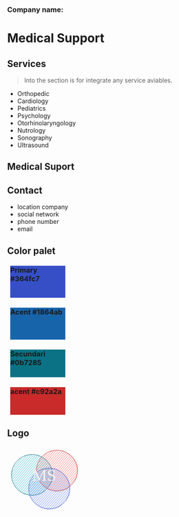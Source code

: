 ### Company name: 
# Medical Support

## Services  
>Into the  section is for integrate  any service aviables. 
- Orthopedic
- Cardiology
- Pediatrics
- Psychology
- Otorhinolaryngology
- Nutrology
- Sonography
- Ultrasound
## Medical Suport


## Contact
 - location company
 - social network 
 - phone  number
 - email


 ## Color palet 
 <div style="
   background-color:#364fc7; 
   width:128px;
   margin:.5em;
   height:74px;">
   <h3>
   Primary
   #364fc7
   </h3>
   </div>

<div style="
   background-color:#1864ab; 
   width:128px;
   margin:.5em;
   height:74px;">
    <h3>Acent #1864ab</h3>
   
   </div>

<div style="
   background-color:#0b7285; 
    width:128px;
   margin:.5em;
   height:64px;">
    <h3>Secundari #0b7285</h3>
   <h4></h4>
   </div>

<div style="
   background-color:#c92a2a; 
   width:128px;
   margin:.5em;
   height:64px;">
   <h3>acent #c92a2a</h3>
   <h4></h4>
   </div>

## Logo

   <svg version="1.1" xmlns="http://www.w3.org/2000/svg" viewBox="0 0 173.20004272460938 155.7999725341797" width="173.20004272460938" height="155.7999725341797">
  <!-- svg-source:excalidraw -->
  <defs>
    <style>
      @font-face {
        font-family: "Virgil";
        src: url("https://unpkg.com/@excalidraw/excalidraw@0.12.0-32d8221/dist/excalidraw-assets/Virgil.woff2");
      }
      @font-face {
        font-family: "Cascadia";
        src: url("https://unpkg.com/@excalidraw/excalidraw@0.12.0-32d8221/dist/excalidraw-assets/Cascadia.woff2");
      }
    </style>
  </defs>
  <rect x="0" y="0" width="173.20004272460938" height="155.7999725341797" fill="transparent"></rect><g stroke-linecap="round" transform="translate(10 20.000015258789062) rotate(0 47.59999084472656 47.099998474121094)"><path d="M11.39 16.53 C11.39 16.53, 11.39 16.53, 11.39 16.53 M11.39 16.53 C11.39 16.53, 11.39 16.53, 11.39 16.53 M5.88 28.96 C9.71 24.55, 13.55 20.15, 23.59 8.59 M5.88 28.96 C10.9 23.19, 15.92 17.41, 23.59 8.59 M1.03 40.64 C12.94 26.94, 24.86 13.23, 34.49 2.15 M1.03 40.64 C13.52 26.28, 26 11.91, 34.49 2.15 M0.11 47.8 C10.1 36.3, 20.1 24.8, 40.79 1 M0.11 47.8 C14.68 31.03, 29.25 14.27, 40.79 1 M0.5 53.44 C13.25 38.77, 26 24.11, 46.43 0.61 M0.5 53.44 C15.08 36.67, 29.66 19.9, 46.43 0.61 M3.52 56.06 C16.2 41.47, 28.89 26.89, 50.1 2.48 M3.52 56.06 C20.86 36.12, 38.19 16.18, 50.1 2.48 M3.92 61.71 C20.12 43.07, 36.32 24.43, 55.75 2.08 M3.92 61.71 C19.55 43.72, 35.18 25.74, 55.75 2.08 M4.97 66.59 C20.68 48.52, 36.39 30.45, 61.39 1.69 M4.97 66.59 C19.56 49.81, 34.15 33.02, 61.39 1.69 M6.67 70.73 C23.05 51.89, 39.43 33.04, 65.06 3.56 M6.67 70.73 C29.16 44.86, 51.65 18.99, 65.06 3.56 M9.04 74.11 C32.63 46.96, 56.23 19.82, 68.74 5.43 M9.04 74.11 C28.61 51.59, 48.19 29.07, 68.74 5.43 M11.4 77.49 C29.64 56.51, 47.87 35.53, 72.41 7.3 M11.4 77.49 C26.89 59.66, 42.38 41.84, 72.41 7.3 M14.42 80.11 C26.74 65.93, 39.07 51.76, 75.43 9.92 M14.42 80.11 C36.78 54.39, 59.13 28.67, 75.43 9.92 M16.78 83.49 C34.47 63.14, 52.16 42.8, 79.11 11.79 M16.78 83.49 C36.74 60.53, 56.71 37.56, 79.11 11.79 M20.46 85.36 C34.43 69.29, 48.39 53.22, 82.13 14.42 M20.46 85.36 C41.27 61.41, 62.09 37.46, 82.13 14.42 M23.48 87.98 C38.88 70.26, 54.29 52.54, 85.15 17.04 M23.48 87.98 C37.25 72.14, 51.01 56.3, 85.15 17.04 M27.15 89.85 C41.94 72.84, 56.73 55.82, 87.51 20.42 M27.15 89.85 C44.11 70.34, 61.07 50.83, 87.51 20.42 M30.17 92.48 C42.7 78.06, 55.23 63.65, 89.87 23.8 M30.17 92.48 C49.78 69.92, 69.39 47.36, 89.87 23.8 M35.16 92.84 C56.73 68.02, 78.29 43.21, 91.58 27.93 M35.16 92.84 C47.18 79.01, 59.2 65.17, 91.58 27.93 M39.49 93.95 C54.3 76.91, 69.11 59.87, 93.28 32.07 M39.49 93.95 C51.75 79.85, 64.01 65.74, 93.28 32.07 M43.16 95.82 C54.25 83.06, 65.35 70.3, 95.65 35.44 M43.16 95.82 C55.06 82.13, 66.97 68.44, 95.65 35.44 M48.81 95.43 C65.63 76.07, 82.45 56.72, 96.04 41.09 M48.81 95.43 C60.16 82.37, 71.51 69.31, 96.04 41.09 M55.1 94.28 C65.43 82.4, 75.75 70.53, 95.78 47.49 M55.1 94.28 C71.03 75.96, 86.95 57.65, 95.78 47.49 M61.4 93.13 C70.29 82.9, 79.18 72.68, 95.52 53.88 M61.4 93.13 C72.01 80.93, 82.62 68.72, 95.52 53.88 M68.36 91.22 C75.7 82.78, 83.03 74.34, 94.6 61.04 M68.36 91.22 C75 83.58, 81.64 75.94, 94.6 61.04" stroke="#15aabf" stroke-width="0.5" fill="none"></path><path d="M95.2 47.1 C95.2 49.33, 95.04 51.59, 94.72 53.8 C94.39 56.01, 93.91 58.23, 93.27 60.37 C92.64 62.51, 91.84 64.63, 90.9 66.67 C89.96 68.7, 88.86 70.68, 87.64 72.56 C86.42 74.44, 85.05 76.26, 83.57 77.94 C82.09 79.63, 80.48 81.23, 78.77 82.7 C77.06 84.16, 75.23 85.52, 73.33 86.72 C71.43 87.93, 69.43 89.02, 67.37 89.94 C65.32 90.87, 63.18 91.66, 61.01 92.29 C58.84 92.92, 56.61 93.4, 54.37 93.72 C52.14 94.04, 49.86 94.2, 47.6 94.2 C45.34 94.2, 43.06 94.04, 40.83 93.72 C38.59 93.4, 36.36 92.92, 34.19 92.29 C32.02 91.66, 29.88 90.87, 27.83 89.94 C25.77 89.02, 23.77 87.93, 21.87 86.72 C19.97 85.52, 18.14 84.16, 16.43 82.7 C14.72 81.23, 13.11 79.63, 11.63 77.94 C10.15 76.26, 8.78 74.44, 7.56 72.56 C6.34 70.68, 5.24 68.7, 4.3 66.67 C3.36 64.63, 2.56 62.51, 1.93 60.37 C1.29 58.23, 0.81 56.01, 0.48 53.8 C0.16 51.59, 0 49.33, 0 47.1 C0 44.87, 0.16 42.61, 0.48 40.4 C0.81 38.19, 1.29 35.97, 1.93 33.83 C2.56 31.69, 3.36 29.57, 4.3 27.53 C5.24 25.5, 6.34 23.52, 7.56 21.64 C8.78 19.76, 10.15 17.94, 11.63 16.26 C13.11 14.57, 14.72 12.97, 16.43 11.5 C18.14 10.04, 19.97 8.68, 21.87 7.48 C23.77 6.27, 25.77 5.18, 27.83 4.26 C29.88 3.33, 32.02 2.54, 34.19 1.91 C36.36 1.28, 38.59 0.8, 40.83 0.48 C43.06 0.16, 45.34 0, 47.6 0 C49.86 0, 52.14 0.16, 54.37 0.48 C56.61 0.8, 58.84 1.28, 61.01 1.91 C63.18 2.54, 65.32 3.33, 67.37 4.26 C69.43 5.18, 71.43 6.27, 73.33 7.48 C75.23 8.68, 77.06 10.04, 78.77 11.5 C80.48 12.97, 82.09 14.57, 83.57 16.26 C85.05 17.94, 86.42 19.76, 87.64 21.64 C88.86 23.52, 89.96 25.5, 90.9 27.53 C91.84 29.57, 92.64 31.69, 93.27 33.83 C93.91 35.97, 94.39 38.19, 94.72 40.4 C95.04 42.61, 95.12 45.98, 95.2 47.1 C95.28 48.22, 95.28 45.98, 95.2 47.1" stroke="#0b7285" stroke-width="1" fill="none"></path></g><g stroke-linecap="round" transform="translate(68.00006103515625 10) rotate(0 47.59999084472656 47.099998474121094)"><path d="M11.39 16.53 C11.39 16.53, 11.39 16.53, 11.39 16.53 M11.39 16.53 C11.39 16.53, 11.39 16.53, 11.39 16.53 M5.88 28.96 C10.91 23.18, 15.94 17.4, 23.59 8.59 M5.88 28.96 C11.48 22.52, 17.08 16.08, 23.59 8.59 M1.03 40.64 C11.37 28.75, 21.7 16.86, 34.49 2.15 M1.03 40.64 C8.73 31.78, 16.43 22.92, 34.49 2.15 M0.11 47.8 C14.45 31.3, 28.78 14.81, 40.79 1 M0.11 47.8 C10.46 35.89, 20.8 23.99, 40.79 1 M0.5 53.44 C12.13 40.06, 23.76 26.68, 46.43 0.61 M0.5 53.44 C11.15 41.19, 21.81 28.93, 46.43 0.61 M3.52 56.06 C21.3 35.61, 39.07 15.17, 50.1 2.48 M3.52 56.06 C17.29 40.23, 31.05 24.4, 50.1 2.48 M3.92 61.71 C23.27 39.45, 42.62 17.19, 55.75 2.08 M3.92 61.71 C23.73 38.91, 43.55 16.12, 55.75 2.08 M4.97 66.59 C25.51 42.97, 46.04 19.34, 61.39 1.69 M4.97 66.59 C19.09 50.35, 33.21 34.11, 61.39 1.69 M6.67 70.73 C25.57 48.99, 44.46 27.26, 65.06 3.56 M6.67 70.73 C29.63 44.32, 52.58 17.92, 65.06 3.56 M9.04 74.11 C26.39 54.14, 43.75 34.18, 68.74 5.43 M9.04 74.11 C24.33 56.51, 39.63 38.91, 68.74 5.43 M11.4 77.49 C30.12 55.95, 48.85 34.41, 72.41 7.3 M11.4 77.49 C32.9 52.75, 54.41 28.01, 72.41 7.3 M14.42 80.11 C29.75 62.48, 45.07 44.85, 75.43 9.92 M14.42 80.11 C31.34 60.65, 48.26 41.18, 75.43 9.92 M16.78 83.49 C40.12 56.64, 63.45 29.8, 79.11 11.79 M16.78 83.49 C30.81 67.35, 44.84 51.21, 79.11 11.79 M20.46 85.36 C41.02 61.7, 61.59 38.04, 82.13 14.42 M20.46 85.36 C33.04 70.88, 45.63 56.4, 82.13 14.42 M23.48 87.98 C43.57 64.86, 63.67 41.75, 85.15 17.04 M23.48 87.98 C45.21 62.98, 66.95 37.98, 85.15 17.04 M27.15 89.85 C46.7 67.36, 66.26 44.87, 87.51 20.42 M27.15 89.85 C48.5 65.3, 69.84 40.74, 87.51 20.42 M30.17 92.48 C42.67 78.1, 55.17 63.72, 89.87 23.8 M30.17 92.48 C51.21 68.28, 72.24 44.08, 89.87 23.8 M35.16 92.84 C46.86 79.37, 58.57 65.91, 91.58 27.93 M35.16 92.84 C56.02 68.84, 76.88 44.84, 91.58 27.93 M39.49 93.95 C51.4 80.24, 63.32 66.53, 93.28 32.07 M39.49 93.95 C51.29 80.38, 63.08 66.81, 93.28 32.07 M43.16 95.82 C57.19 79.68, 71.22 63.55, 95.65 35.44 M43.16 95.82 C60.09 76.35, 77.02 56.88, 95.65 35.44 M48.81 95.43 C58.6 84.16, 68.38 72.9, 96.04 41.09 M48.81 95.43 C59.4 83.24, 69.99 71.05, 96.04 41.09 M55.1 94.28 C70.77 76.26, 86.43 58.24, 95.78 47.49 M55.1 94.28 C63.6 84.51, 72.09 74.74, 95.78 47.49 M61.4 93.13 C73.69 79, 85.97 64.87, 95.52 53.88 M61.4 93.13 C68.74 84.69, 76.07 76.26, 95.52 53.88 M68.36 91.22 C77.31 80.93, 86.26 70.63, 94.6 61.04 M68.36 91.22 C74.97 83.62, 81.58 76.01, 94.6 61.04" stroke="#fa5252" stroke-width="0.5" fill="none"></path><path d="M95.2 47.1 C95.2 49.33, 95.04 51.59, 94.72 53.8 C94.39 56.01, 93.91 58.23, 93.27 60.37 C92.64 62.51, 91.84 64.63, 90.9 66.67 C89.96 68.7, 88.86 70.68, 87.64 72.56 C86.42 74.44, 85.05 76.26, 83.57 77.94 C82.09 79.63, 80.48 81.23, 78.77 82.7 C77.06 84.16, 75.23 85.52, 73.33 86.72 C71.43 87.93, 69.43 89.02, 67.37 89.94 C65.32 90.87, 63.18 91.66, 61.01 92.29 C58.84 92.92, 56.61 93.4, 54.37 93.72 C52.14 94.04, 49.86 94.2, 47.6 94.2 C45.34 94.2, 43.06 94.04, 40.83 93.72 C38.59 93.4, 36.36 92.92, 34.19 92.29 C32.02 91.66, 29.88 90.87, 27.83 89.94 C25.77 89.02, 23.77 87.93, 21.87 86.72 C19.97 85.52, 18.14 84.16, 16.43 82.7 C14.72 81.23, 13.11 79.63, 11.63 77.94 C10.15 76.26, 8.78 74.44, 7.56 72.56 C6.34 70.68, 5.24 68.7, 4.3 66.67 C3.36 64.63, 2.56 62.51, 1.93 60.37 C1.29 58.23, 0.81 56.01, 0.48 53.8 C0.16 51.59, 0 49.33, 0 47.1 C0 44.87, 0.16 42.61, 0.48 40.4 C0.81 38.19, 1.29 35.97, 1.93 33.83 C2.56 31.69, 3.36 29.57, 4.3 27.53 C5.24 25.5, 6.34 23.52, 7.56 21.64 C8.78 19.76, 10.15 17.94, 11.63 16.26 C13.11 14.57, 14.72 12.97, 16.43 11.5 C18.14 10.04, 19.97 8.68, 21.87 7.48 C23.77 6.27, 25.77 5.18, 27.83 4.26 C29.88 3.33, 32.02 2.54, 34.19 1.91 C36.36 1.28, 38.59 0.8, 40.83 0.48 C43.06 0.16, 45.34 0, 47.6 0 C49.86 0, 52.14 0.16, 54.37 0.48 C56.61 0.8, 58.84 1.28, 61.01 1.91 C63.18 2.54, 65.32 3.33, 67.37 4.26 C69.43 5.18, 71.43 6.27, 73.33 7.48 C75.23 8.68, 77.06 10.04, 78.77 11.5 C80.48 12.97, 82.09 14.57, 83.57 16.26 C85.05 17.94, 86.42 19.76, 87.64 21.64 C88.86 23.52, 89.96 25.5, 90.9 27.53 C91.84 29.57, 92.64 31.69, 93.27 33.83 C93.91 35.97, 94.39 38.19, 94.72 40.4 C95.04 42.61, 95.12 45.98, 95.2 47.1 C95.28 48.22, 95.28 45.98, 95.2 47.1" stroke="#c92a2a" stroke-width="1" fill="none"></path></g><g stroke-linecap="round" transform="translate(50.000091552734375 51.5999755859375) rotate(0 47.59999084472656 47.099998474121094)"><path d="M11.39 16.53 C11.39 16.53, 11.39 16.53, 11.39 16.53 M11.39 16.53 C11.39 16.53, 11.39 16.53, 11.39 16.53 M5.88 28.96 C9.47 24.84, 13.06 20.71, 23.59 8.59 M5.88 28.96 C10.8 23.31, 15.71 17.65, 23.59 8.59 M1.03 40.64 C8.19 32.4, 15.36 24.15, 34.49 2.15 M1.03 40.64 C11.92 28.11, 22.82 15.57, 34.49 2.15 M0.11 47.8 C15.63 29.94, 31.16 12.08, 40.79 1 M0.11 47.8 C11.67 34.5, 23.23 21.2, 40.79 1 M0.5 53.44 C14.96 36.81, 29.42 20.18, 46.43 0.61 M0.5 53.44 C14.45 37.4, 28.39 21.36, 46.43 0.61 M3.52 56.06 C16.06 41.64, 28.59 27.22, 50.1 2.48 M3.52 56.06 C19.53 37.65, 35.53 19.24, 50.1 2.48 M3.92 61.71 C17.44 46.15, 30.97 30.58, 55.75 2.08 M3.92 61.71 C14.68 49.32, 25.45 36.94, 55.75 2.08 M4.97 66.59 C20.97 48.19, 36.97 29.78, 61.39 1.69 M4.97 66.59 C20.61 48.6, 36.26 30.6, 61.39 1.69 M6.67 70.73 C19.65 55.8, 32.63 40.87, 65.06 3.56 M6.67 70.73 C26.9 47.47, 47.12 24.21, 65.06 3.56 M9.04 74.11 C25.18 55.54, 41.32 36.97, 68.74 5.43 M9.04 74.11 C30.25 49.7, 51.46 25.3, 68.74 5.43 M11.4 77.49 C26.33 60.32, 41.25 43.15, 72.41 7.3 M11.4 77.49 C25.2 61.61, 39 45.74, 72.41 7.3 M14.42 80.11 C26.69 65.99, 38.97 51.87, 75.43 9.92 M14.42 80.11 C38.59 52.31, 62.75 24.51, 75.43 9.92 M16.78 83.49 C38.64 58.35, 60.49 33.2, 79.11 11.79 M16.78 83.49 C32.51 65.4, 48.24 47.3, 79.11 11.79 M20.46 85.36 C37.38 65.89, 54.3 46.43, 82.13 14.42 M20.46 85.36 C36.89 66.46, 53.32 47.55, 82.13 14.42 M23.48 87.98 C38.25 70.99, 53.02 54, 85.15 17.04 M23.48 87.98 C37.57 71.77, 51.66 55.56, 85.15 17.04 M27.15 89.85 C40.13 74.92, 53.1 60, 87.51 20.42 M27.15 89.85 C50.19 63.35, 73.23 36.84, 87.51 20.42 M30.17 92.48 C53.27 65.9, 76.37 39.33, 89.87 23.8 M30.17 92.48 C45.49 74.85, 60.82 57.22, 89.87 23.8 M35.16 92.84 C56.28 68.53, 77.41 44.23, 91.58 27.93 M35.16 92.84 C46.76 79.49, 58.37 66.13, 91.58 27.93 M39.49 93.95 C58.05 72.59, 76.62 51.23, 93.28 32.07 M39.49 93.95 C52.25 79.27, 65.02 64.58, 93.28 32.07 M43.16 95.82 C55.27 81.89, 67.39 67.95, 95.65 35.44 M43.16 95.82 C61.56 74.66, 79.95 53.5, 95.65 35.44 M48.81 95.43 C60.28 82.22, 71.76 69.02, 96.04 41.09 M48.81 95.43 C66.25 75.36, 83.69 55.3, 96.04 41.09 M55.1 94.28 C66.84 80.77, 78.58 67.27, 95.78 47.49 M55.1 94.28 C66.36 81.33, 77.62 68.38, 95.78 47.49 M61.4 93.13 C71.15 81.91, 80.9 70.69, 95.52 53.88 M61.4 93.13 C69.93 83.32, 78.46 73.51, 95.52 53.88 M68.36 91.22 C78.31 79.78, 88.26 68.33, 94.6 61.04 M68.36 91.22 C78.69 79.34, 89.01 67.46, 94.6 61.04" stroke="#4c6ef5" stroke-width="0.5" fill="none"></path><path d="M95.2 47.1 C95.2 49.33, 95.04 51.59, 94.72 53.8 C94.39 56.01, 93.91 58.23, 93.27 60.37 C92.64 62.51, 91.84 64.63, 90.9 66.67 C89.96 68.7, 88.86 70.68, 87.64 72.56 C86.42 74.44, 85.05 76.26, 83.57 77.94 C82.09 79.63, 80.48 81.23, 78.77 82.7 C77.06 84.16, 75.23 85.52, 73.33 86.72 C71.43 87.93, 69.43 89.02, 67.37 89.94 C65.32 90.87, 63.18 91.66, 61.01 92.29 C58.84 92.92, 56.61 93.4, 54.37 93.72 C52.14 94.04, 49.86 94.2, 47.6 94.2 C45.34 94.2, 43.06 94.04, 40.83 93.72 C38.59 93.4, 36.36 92.92, 34.19 92.29 C32.02 91.66, 29.88 90.87, 27.83 89.94 C25.77 89.02, 23.77 87.93, 21.87 86.72 C19.97 85.52, 18.14 84.16, 16.43 82.7 C14.72 81.23, 13.11 79.63, 11.63 77.94 C10.15 76.26, 8.78 74.44, 7.56 72.56 C6.34 70.68, 5.24 68.7, 4.3 66.67 C3.36 64.63, 2.56 62.51, 1.93 60.37 C1.29 58.23, 0.81 56.01, 0.48 53.8 C0.16 51.59, 0 49.33, 0 47.1 C0 44.87, 0.16 42.61, 0.48 40.4 C0.81 38.19, 1.29 35.97, 1.93 33.83 C2.56 31.69, 3.36 29.57, 4.3 27.53 C5.24 25.5, 6.34 23.52, 7.56 21.64 C8.78 19.76, 10.15 17.94, 11.63 16.26 C13.11 14.57, 14.72 12.97, 16.43 11.5 C18.14 10.04, 19.97 8.68, 21.87 7.48 C23.77 6.27, 25.77 5.18, 27.83 4.26 C29.88 3.33, 32.02 2.54, 34.19 1.91 C36.36 1.28, 38.59 0.8, 40.83 0.48 C43.06 0.16, 45.34 0, 47.6 0 C49.86 0, 52.14 0.16, 54.37 0.48 C56.61 0.8, 58.84 1.28, 61.01 1.91 C63.18 2.54, 65.32 3.33, 67.37 4.26 C69.43 5.18, 71.43 6.27, 73.33 7.48 C75.23 8.68, 77.06 10.04, 78.77 11.5 C80.48 12.97, 82.09 14.57, 83.57 16.26 C85.05 17.94, 86.42 19.76, 87.64 21.64 C88.86 23.52, 89.96 25.5, 90.9 27.53 C91.84 29.57, 92.64 31.69, 93.27 33.83 C93.91 35.97, 94.39 38.19, 94.72 40.4 C95.04 42.61, 95.12 45.98, 95.2 47.1 C95.28 48.22, 95.28 45.98, 95.2 47.1" stroke="#364fc7" stroke-width="1" fill="none"></path></g><g transform="translate(58 47.09999084472656) rotate(0 26.84782276982847 24.699996948242188)"><text x="0" y="34.39999389648436" font-family="Virgil, Segoe UI Emoji" font-size="38.660864788552985px" fill="#F2F2F2" text-anchor="start" style="white-space: pre;" direction="ltr">MS</text></g></svg>

